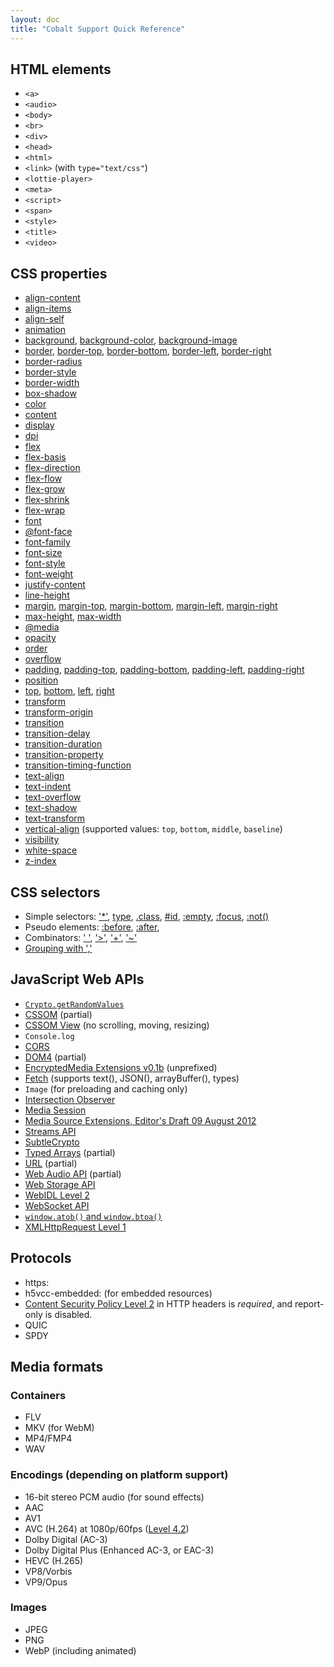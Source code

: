 ```yaml
---
layout: doc
title: "Cobalt Support Quick Reference"
---
```


## HTML elements

*   `<a>`
*   `<audio>`
*   `<body>`
*   `<br>`
*   `<div>`
*   `<head>`
*   `<html>`
*   `<link>` (with `type="text/css"`)
*   `<lottie-player>`
*   `<meta>`
*   `<script>`
*   `<span>`
*   `<style>`
*   `<title>`
*   `<video>`

## CSS properties

*   [align-content](https://www.w3.org/TR/css-flexbox-1/#propdef-align-content)
*   [align-items](https://www.w3.org/TR/css-flexbox-1/#propdef-align-items)
*   [align-self](https://www.w3.org/TR/css-flexbox-1/#propdef-align-self)
*   [animation](
    https://www.w3.org/TR/css3-animations/#animation-shorthand-property)
*   [background](https://www.w3.org/TR/css3-background/#the-background),
    [background-color](
    https://www.w3.org/TR/css3-background/#the-background-color),
    [background-image](
    https://www.w3.org/TR/css3-background/#the-background-image)
*   [border](https://www.w3.org/TR/css3-background/#the-border-shorthands),
    [border-top](
    https://www.w3.org/TR/css3-background/#the-border-shorthands),
    [border-bottom](
    https://www.w3.org/TR/css3-background/#the-border-shorthands),
    [border-left](
    https://www.w3.org/TR/css3-background/#the-border-shorthands),
    [border-right](
    https://www.w3.org/TR/css3-background/#the-border-shorthands)
*   [border-radius](https://www.w3.org/TR/css3-background/#the-border-radius)
*   [border-style](https://www.w3.org/TR/css3-background/#the-border-style)
*   [border-width](https://www.w3.org/TR/css3-background/#the-border-width)
*   [box-shadow](https://www.w3.org/TR/css3-background/#the-box-shadow)
*   [color](https://www.w3.org/TR/css3-color/#foreground)
*   [content](https://www.w3.org/TR/CSS21/generate.html#content)
*   [display](https://www.w3.org/TR/CSS21/visuren.html#propdef-display)
*   [dpi](https://www.w3.org/TR/css-values-3/#resolution)
*   [flex](https://www.w3.org/TR/css-flexbox-1/#propdef-flex)
*   [flex-basis](https://www.w3.org/TR/css-flexbox-1/#propdef-flex-basis)
*   [flex-direction](
    https://www.w3.org/TR/css-flexbox-1/#flex-direction-property)
*   [flex-flow](https://www.w3.org/TR/css-flexbox-1/#flex-flow-property)
*   [flex-grow](https://www.w3.org/TR/css-flexbox-1/#propdef-flex-grow)
*   [flex-shrink](https://www.w3.org/TR/css-flexbox-1/#propdef-flex-shrink)
*   [flex-wrap](https://www.w3.org/TR/css-flexbox-1/#flex-wrap-property)
*   [font](https://www.w3.org/TR/css-fonts-3/#font-prop)
*   [@font-face](https://www.w3.org/TR/css-fonts-3/#font-face-rule)
*   [font-family](https://www.w3.org/TR/css-fonts-3/#propdef-font-family)
*   [font-size](https://www.w3.org/TR/css-fonts-3/#font-size-prop)
*   [font-style](https://www.w3.org/TR/css-fonts-3/#font-style-prop)
*   [font-weight](https://www.w3.org/TR/css-fonts-3/#font-weight-prop)
*   [justify-content](
    https://www.w3.org/TR/css-flexbox-1/#propdef-justify-content)
*   [line-height](https://www.w3.org/TR/CSS2/visudet.html#propdef-line-height)
*   [margin](https://www.w3.org/TR/CSS21/box.html#margin-properties),
    [margin-top](https://www.w3.org/TR/CSS21/box.html#margin-properties),
    [margin-bottom](https://www.w3.org/TR/CSS21/box.html#margin-properties),
    [margin-left](https://www.w3.org/TR/CSS21/box.html#margin-properties),
    [margin-right](https://www.w3.org/TR/CSS21/box.html#margin-properties)
*   [max-height](https://www.w3.org/TR/CSS2/visudet.html#min-max-heights),
    [max-width](https://www.w3.org/TR/CSS2/visudet.html#min-max-widths)
*   [@media](https://www.w3.org/TR/css3-mediaqueries/)
*   [opacity](https://www.w3.org/TR/css3-color/#transparency)
*   [order](https://www.w3.org/TR/css-flexbox-1/#order-property)
*   [overflow](https://www.w3.org/TR/CSS2/visufx.html#overflow)
*   [padding](https://www.w3.org/TR/CSS21/box.html#padding-properties),
    [padding-top](https://www.w3.org/TR/CSS21/box.html#padding-properties),
    [padding-bottom](https://www.w3.org/TR/CSS21/box.html#padding-properties),
    [padding-left](https://www.w3.org/TR/CSS21/box.html#padding-properties),
    [padding-right](https://www.w3.org/TR/CSS21/box.html#padding-properties)
*   [position](https://www.w3.org/TR/CSS21/visuren.html#propdef-position)
*   [top](https://www.w3.org/TR/CSS21/visuren.html#position-props),
    [bottom](https://www.w3.org/TR/CSS21/visuren.html#position-props),
    [left](https://www.w3.org/TR/CSS21/visuren.html#position-props),
    [right](https://www.w3.org/TR/CSS21/visuren.html#position-props)
*   [transform](https://www.w3.org/TR/css-transforms-1/#transform-property)
*   [transform-origin](
    https://www.w3.org/TR/css-transforms-1/#propdef-transform-origin)
*   [transition](
    https://www.w3.org/TR/css3-transitions/#transition-shorthand-property)
*   [transition-delay](
    https://www.w3.org/TR/css3-transitions/#transition-delay-property)
*   [transition-duration](
    https://www.w3.org/TR/css3-transitions/#transition-duration-property)
*   [transition-property](
    https://www.w3.org/TR/css3-transitions/#transition-property-property)
*   [transition-timing-function](
    https://www.w3.org/TR/css3-transitions/#transition-timing-function-property)
*   [text-align](https://www.w3.org/TR/css-text-3/#text-align)
*   [text-indent](https://www.w3.org/TR/css-text-3/#text-indent-property)
*   [text-overflow](https://www.w3.org/TR/css3-ui/#propdef-text-overflow)
*   [text-shadow](https://www.w3.org/TR/css-text-decor-3/#text-shadow-property)
*   [text-transform](https://www.w3.org/TR/css-text-3/#text-transform-property)
*   [vertical-align](
    https://www.w3.org/TR/CSS2/visudet.html#propdef-vertical-align)
    (supported values: `top`, `bottom`, `middle`, `baseline`)
*   [visibility](https://www.w3.org/TR/CSS21/visufx.html#visibility)
*   [white-space](https://www.w3.org/TR/css-text-3/#white-space-property)
*   [z-index](https://www.w3.org/TR/CSS21/visuren.html#propdef-z-index)

## CSS selectors

*   Simple selectors:
    ['*'](https://www.w3.org/TR/selectors4/#universal-selector),
    [type](https://www.w3.org/TR/selectors4/#type-selectors),
    [.class](https://www.w3.org/TR/selectors4/#class-html),
    [#id](https://www.w3.org/TR/selectors4/#id-selectors),
    [:empty](https://www.w3.org/TR/selectors4/#empty-pseudo),
    [:focus](https://www.w3.org/TR/selectors4/#focus-pseudo),
    [:not()](https://www.w3.org/TR/selectors4/#negation-pseudo)
*   Pseudo elements:
    [:before](https://www.w3.org/TR/selectors4/#pseudo-element),
    [:after](https://www.w3.org/TR/selectors4/#pseudo-element),
*   Combinators:
    [' '](https://www.w3.org/TR/selectors4/#descendant-combinators),
    ['>'](https://www.w3.org/TR/selectors4/#child-combinators),
    ['+'](https://www.w3.org/TR/selectors4/#adjacent-sibling-combinators),
    ['~'](https://www.w3.org/TR/selectors4/#general-sibling-combinators)
*   [Grouping with ','](https://www.w3.org/TR/selectors4/#grouping)

## JavaScript Web APIs

*   [`Crypto.getRandomValues`](
    https://www.w3.org/TR/WebCryptoAPI/#crypto-interface)
*   [CSSOM](
    http://www.w3.org/TR/cssom/) (partial)
*   [CSSOM View](https://www.w3.org/TR/cssom-view-1/)
    (no scrolling, moving, resizing)
*   `Console.log`
*   [CORS](https://www.w3.org/TR/2020/SPSD-cors-20200602/)
*   [DOM4](http://www.w3.org/TR/dom/) (partial)
*   [EncryptedMedia Extensions v0.1b](
    https://dvcs.w3.org/hg/html-media/raw-file/eme-v0.1b/encrypted-media/encrypted-media.html) (unprefixed)
*   [Fetch](
    https://www.w3.org/TR/cors/) (supports text(), JSON(), arrayBuffer(), types)
*   `Image` (for preloading and caching only)
*   [Intersection Observer](https://www.w3.org/TR/intersection-observer/)
*   [Media Session](https://www.w3.org/TR/mediasession/)
*   [Media Source Extensions, Editor's Draft 09 August 2012](
    https://rawgit.com/w3c/media-source/6747ed7a3206f646963d760100b0f37e2fc7e47e/media-source.html)
*   [Streams API](https://www.w3.org/TR/streams-api/)
*   [SubtleCrypto](https://www.w3.org/TR/WebCryptoAPI/#subtlecrypto-interface)
*   [Typed Arrays](
    https://www.khronos.org/registry/typedarray/specs/latest/) (partial)
*   [URL](https://url.spec.whatwg.org/#api) (partial)
*   [Web Audio API](https://www.w3.org/TR/webaudio/) (partial)
*   [Web Storage API](https://www.w3.org/TR/webstorage/)
*   [WebIDL Level 2](http://dev.w3.org/2006/webapi/WebIDL/)
*   [WebSocket API](https://www.w3.org/TR/websockets/)
*   [`window.atob()` and `window.btoa()`](
    https://html.spec.whatwg.org/multipage/webappapis.html#dom-windowbase64-btoa)
*   [XMLHttpRequest Level 1](http://www.w3.org/TR/XMLHttpRequest/)

## Protocols

*   https:
*   h5vcc-embedded: (for embedded resources)
*   [Content Security Policy Level 2](https://www.w3.org/TR/CSP2/)
    in HTTP headers is _required_, and report-only is disabled.
*   QUIC
*   SPDY

## Media formats

### Containers

*   FLV
*   MKV (for WebM)
*   MP4/FMP4
*   WAV

### Encodings (depending on platform support)

*   16-bit stereo PCM audio (for sound effects)
*   AAC
*   AV1
*   AVC (H.264) at 1080p/60fps ([Level
    4.2](https://en.wikipedia.org/wiki/H.264/MPEG-4_AVC#Levels))
*   Dolby Digital (AC-3)
*   Dolby Digital Plus (Enhanced AC-3, or EAC-3)
*   HEVC (H.265)
*   VP8/Vorbis
*   VP9/Opus

### Images

*   JPEG
*   PNG
*   WebP (including animated)
